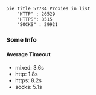 
```mermaid
pie title 57784 Proxies in list
    "HTTP" : 26529
    "HTTPS": 8515
    "SOCKS" : 29921
```

### Some Info
#### Average Timeout

- mixed: 3.6s
- http: 1.8s
- https: 8.2s
- socks: 5.1s